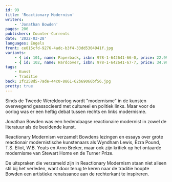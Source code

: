 ```yaml
---
id: 99
title: 'Reactionary Modernism'
writers:
    - 'Jonathan Bowden'
pages: 206
publishers: Counter-Currents
date: '2022-03-28'
languages: Engels
front: ce015cfd-9276-4adc-b3f4-33dd5304941f.jpg
variants:
    - { id: 101, name: Paperback, isbn: 978-1-642641-66-0, price: 22.99, out_of_stock: 0 }
    - { id: 102, name: Hardcover, isbn: 978-1-642641-67-7, price: 34.99, out_of_stock: 0 }
tags:
    - Kunst
    - Traditie
back: 2fc258d5-7ade-44c0-8861-62b69066bf56.jpg
pretty: true
---
```


Sinds de Tweede Wereldoorlog wordt "modernisme" in de kunsten overwegend geassocieerd met cultureel en politiek links. Maar voor de oorlog was er een heftig debat tussen rechts en links modernisme.

Jonathan Bowden was een hedendaagse reactionaire modernist in zowel de literatuur als de beeldende kunst.

Reactionary Modernism verzamelt Bowdens lezingen en essays over grote reactionair modernistische kunstenaars als Wyndham Lewis, Ezra Pound, T.S. Eliot, W.B. Yeats en Arno Breker, maar ook zijn kritiek op het ontaarde modernisme van Stewart Home en de Turner Prize.

De uitspraken die verzameld zijn in Reactionary Modernism staan niet alleen stil bij het verleden, want door terug te keren naar de traditie hoopte Bowden een artistieke renaissance aan de rechterkant te inspireren.
